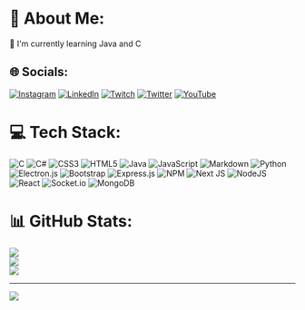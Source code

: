 # 💫 About Me:
🌱 I'm currently learning Java and C


## 🌐 Socials:
[![Instagram](https://img.shields.io/badge/Instagram-%23E4405F.svg?logo=Instagram&logoColor=white)](https://instagram.com/erhanpolatnet) [![LinkedIn](https://img.shields.io/badge/LinkedIn-%230077B5.svg?logo=linkedin&logoColor=white)](https://linkedin.com/in/erhan-polat-51a234220) [![Twitch](https://img.shields.io/badge/Twitch-%239146FF.svg?logo=Twitch&logoColor=white)](https://twitch.tv/acrzeuss) [![Twitter](https://img.shields.io/badge/Twitter-%231DA1F2.svg?logo=Twitter&logoColor=white)](https://twitter.com/erhanmtb) [![YouTube](https://img.shields.io/badge/YouTube-%23FF0000.svg?logo=YouTube&logoColor=white)](https://youtube.com/c/UCSK5fEs-xHV1NfNRPg6F20w) 

# 💻 Tech Stack:
![C](https://img.shields.io/badge/c-%2300599C.svg?style=for-the-badge&logo=c&logoColor=white) ![C#](https://img.shields.io/badge/c%23-%23239120.svg?style=for-the-badge&logo=c-sharp&logoColor=white) ![CSS3](https://img.shields.io/badge/css3-%231572B6.svg?style=for-the-badge&logo=css3&logoColor=white) ![HTML5](https://img.shields.io/badge/html5-%23E34F26.svg?style=for-the-badge&logo=html5&logoColor=white) ![Java](https://img.shields.io/badge/java-%23ED8B00.svg?style=for-the-badge&logo=java&logoColor=white) ![JavaScript](https://img.shields.io/badge/javascript-%23323330.svg?style=for-the-badge&logo=javascript&logoColor=%23F7DF1E) ![Markdown](https://img.shields.io/badge/markdown-%23000000.svg?style=for-the-badge&logo=markdown&logoColor=white) ![Python](https://img.shields.io/badge/python-3670A0?style=for-the-badge&logo=python&logoColor=ffdd54) ![Electron.js](https://img.shields.io/badge/Electron-191970?style=for-the-badge&logo=Electron&logoColor=white) ![Bootstrap](https://img.shields.io/badge/bootstrap-%23563D7C.svg?style=for-the-badge&logo=bootstrap&logoColor=white) ![Express.js](https://img.shields.io/badge/express.js-%23404d59.svg?style=for-the-badge&logo=express&logoColor=%2361DAFB) ![NPM](https://img.shields.io/badge/NPM-%23000000.svg?style=for-the-badge&logo=npm&logoColor=white) ![Next JS](https://img.shields.io/badge/Next-black?style=for-the-badge&logo=next.js&logoColor=white) ![NodeJS](https://img.shields.io/badge/node.js-6DA55F?style=for-the-badge&logo=node.js&logoColor=white) ![React](https://img.shields.io/badge/react-%2320232a.svg?style=for-the-badge&logo=react&logoColor=%2361DAFB) ![Socket.io](https://img.shields.io/badge/Socket.io-black?style=for-the-badge&logo=socket.io&badgeColor=010101) ![MongoDB](https://img.shields.io/badge/MongoDB-%234ea94b.svg?style=for-the-badge&logo=mongodb&logoColor=white)
# 📊 GitHub Stats:
![](https://github-readme-stats.vercel.app/api?username=ACRZeuss&theme=dark&hide_border=false&include_all_commits=false&count_private=false)<br/>
![](https://github-readme-streak-stats.herokuapp.com/?user=ACRZeuss&theme=dark&hide_border=false)<br/>
![](https://github-readme-stats.vercel.app/api/top-langs/?username=ACRZeuss&theme=dark&hide_border=false&include_all_commits=false&count_private=false&layout=compact)

---
[![](https://visitcount.itsvg.in/api?id=ACRZeuss&icon=0&color=0)](https://visitcount.itsvg.in)
